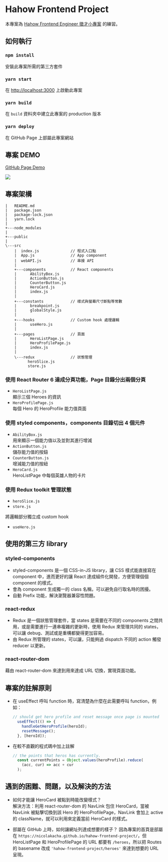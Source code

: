 # Hahow Frontend Project

本專案為 [Hahow Frontend Engineer 徵才小專案](https://github.com/hahow/hahow-recruit/blob/master/frontend.md) 的練習。


## 如何執行

### `npm install`

安裝此專案所需的第三方套件

### `yarn start`

在 [http://localhost:3000](http://localhost:3000) 上啟動此專案

### `yarn build`

在 `build` 資料夾中建立此專案的 production 版本

### `yarn deploy`

在 GitHub Page 上部屬此專案網站

## 專案 DEMO

[GitHub Page Demo](https://nicolakacha.github.io/hahow-frontend-project/heroes)

![](https://i.imgur.com/PuMC92d.jpg)

## 專案架構

```
|   README.md
|   package.json
|   package-lock.json
|   yarn.lock
|   
+---node_modules
|           
+---public
|       
\---src
    |  index.js              // 程式入口點
    |  App.js                // App component
    |  webAPI.js             // 串接 API
    |   
    +---components           // React components
    |      AbilityBox.js     
    |      ActionButton.js
    |      CounterButton.js
    |      HeroCard.js
    |      index.js
    |       
    +---constants            // 樣式與螢幕尺寸斷點等常數
    |      breakpoint.js
    |      globalStyle.js
    |       
    +---hooks                // Custom hook 處理邏輯
    |      useHero.js
    |       
    +---pages                // 頁面
    |      HeroListPage.js
    |      HeroProfilePage.js
    |      index.js
    |       
    \---redux                // 狀態管理
          heroSlice.js
          store.js
```

### 使用 React Router 6 達成分頁功能，Page 目錄分出兩個分頁
- `HeroListPage.js` \
  顯示三個 Heroes 的資訊
- `HeroProfilePage.js` \
  每個 Hero 的 HeroProfile 能力值頁面

### 使用 styled components，components 目錄切出 4 個元件
- `AbilityBox.js` \
  用來顯示一個能力值以及並對其進行增減
- `ActionButton.js` \
  儲存能力值的按鈕
- `CounterButton.js` \
  增減能力值的按紐
- `HeroCard.js` \
  HeroListPage 中每個英雄人物的卡片

### 使用 Redux toolkit 管理狀態
- `heroSlice.js`
- `store.js`

將邏輯部分獨立成 custom hook
- `useHero.js`


## 使用的第三方 library

### styled-components
- styled-components 是一個 CSS-in-JS library，讓 CSS 樣式能直接寫在 component 中，進而更好的讓 React 達成組件化開發，方便管理個個 component 的樣式。
- 會為 component 生成獨一的 class 名稱，可以避免自行取名時的困擾。
- 自動 Prefix 功能，解決瀏覽器兼容性問題。

### react-redux
- Redux 是一個狀態管理套件，當 states 是需要在不同的 components 之間共用，或是需要進行一連串複雜的更新時，使用 Redux 來管理共同的 states，可以讓 debug、測試或是重構都變得更加容易。
- 由 Redux 所管理的 states，可以讓，只能夠過 dispatch 不同的 action 觸發 reducer 以更新。

### react-router-dom
藉由 react-router-dom 來達到用來達成 URL 切換，實現頁面功能。

## 專案的註解原則

- 在 useEffect 呼叫 function 時，寫清楚為什麼在此需要呼叫 function，例如：
  ```js
  // should get hero profile and reset message once page is mounted
    useEffect(() => {
      handleGetHeroProfile(heroId);
      resetMessage();
    }, [heroId]);
  ```

- 在較不直觀的程式碼中加上註解
  ```js
  // the points that heros has currently.
    const currentPoints = Object.values(heroProfile).reduce(
      (acc, cur) => acc + cur
    );
  ```

## 遇到的困難、問題，以及解決的方法

- 如何才能讓 HeroCard 被點到時能改變樣式？ \
  解決方法：利用 react-router-dom 的 NavLink 包住 HeroCard，當被 NavLink 被點擊切換到該 Hero 的 HeroProfilePage，NavLink 會加上 active 的 className，就可以利用來定義當前 HeroCard 的樣式。

- 部屬在 GitHub 上時，如何讓網址列達成想要的樣子？
  因為專案的首頁是部屬在 `https://nicolakacha.github.io/hahow-frontend-project/`，但 HeroListPage 和 HeroProfilePage 的 URL 都要有 `/heroes`，所以把 Routes 的 basename 改成 `'hahow-frontend-project/heroes'` 來達到想要的 URL 呈現。

